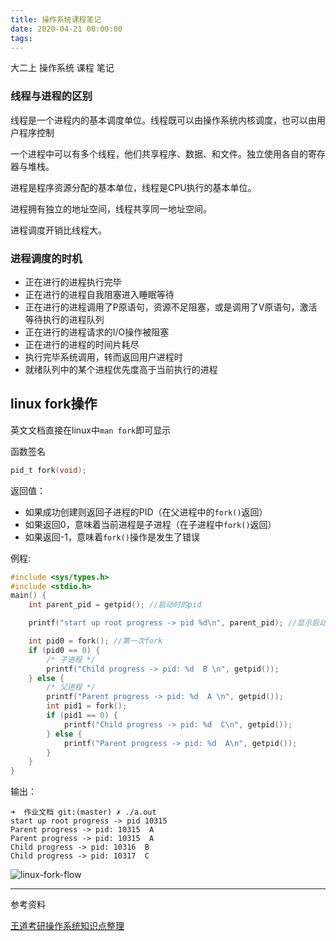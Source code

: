 ```yaml
---
title: 操作系统课程笔记
date: 2020-04-21 00:00:00
tags:
---
```


大二上 操作系统 课程 笔记 

<!--more-->

### 线程与进程的区别

线程是一个进程内的基本调度单位。线程既可以由操作系统内核调度，也可以由用户程序控制

一个进程中可以有多个线程，他们共享程序、数据、和文件。独立使用各自的寄存器与堆栈。

进程是程序资源分配的基本单位，线程是CPU执行的基本单位。

进程拥有独立的地址空间，线程共享同一地址空间。

进程调度开销比线程大。

### 进程调度的时机

- 正在进行的进程执行完毕
- 正在进行的进程自我阻塞进入睡眠等待
- 正在进行的进程调用了P原语句，资源不足阻塞，或是调用了V原语句，激活等待执行的进程队列
- 正在进行的进程请求的I/O操作被阻塞
- 正在进行的进程的时间片耗尽
- 执行完毕系统调用，转而返回用户进程时
- 就绪队列中的某个进程优先度高于当前执行的进程

## linux fork操作

英文文档直接在linux中`man fork`即可显示

函数签名

```c
pid_t fork(void);
```

返回值：
 - 如果成功创建则返回子进程的PID（在父进程中的`fork()`返回）
 - 如果返回0，意味着当前进程是子进程（在子进程中`fork()`返回）
 - 如果返回-1，意味着`fork()`操作是发生了错误

例程:

```c
#include <sys/types.h>
#include <stdio.h>
main() {
	int parent_pid = getpid(); //启动时的pid

	printf("start up root progress -> pid %d\n", parent_pid); //显示启动时的pid

	int pid0 = fork(); //第一次fork
	if (pid0 == 0) {
		/* 子进程 */
		printf("Child progress -> pid: %d  B \n", getpid());
	} else {
		/* 父进程 */
		printf("Parent progress -> pid: %d  A \n", getpid());
		int pid1 = fork();
		if (pid1 == 0) {
			printf("Child progress -> pid: %d  C\n", getpid());
		} else {
			printf("Parent progress -> pid: %d  A\n", getpid());
		}
	}
}
```

输出：

```text
➜  作业文档 git:(master) ✗ ./a.out 
start up root progress -> pid 10315
Parent progress -> pid: 10315  A 
Parent progress -> pid: 10315  A
Child progress -> pid: 10316  B 
Child progress -> pid: 10317  C
```

![linux-fork-flow](https://blog-1257799428.cos.ap-guangzhou.myqcloud.com/operating-system-note/linux-fork-flow.png-compress)

---
参考资料

[王道考研操作系统知识点整理](https://legacy.gitbook.com/book/wizardforcel/wangdaokaoyan-os/details)
